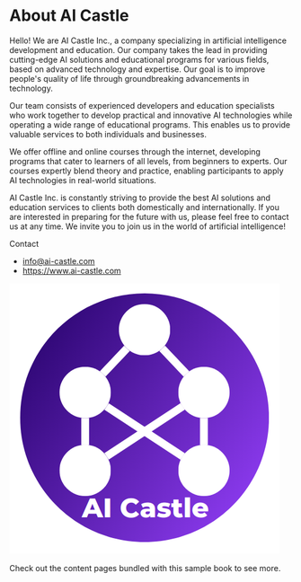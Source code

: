 # About AI Castle

Hello! We are AI Castle Inc., a company specializing in artificial intelligence development and education. Our company takes the lead in providing cutting-edge AI solutions and educational programs for various fields, based on advanced technology and expertise. Our goal is to improve people's quality of life through groundbreaking advancements in technology.

Our team consists of experienced developers and education specialists who work together to develop practical and innovative AI technologies while operating a wide range of educational programs. This enables us to provide valuable services to both individuals and businesses.

We offer offline and online courses through the internet, developing programs that cater to learners of all levels, from beginners to experts. Our courses expertly blend theory and practice, enabling participants to apply AI technologies in real-world situations.

AI Castle Inc. is constantly striving to provide the best AI solutions and education services to clients both domestically and internationally. If you are interested in preparing for the future with us, please feel free to contact us at any time. We invite you to join us in the world of artificial intelligence!

Contact
- info@ai-castle.com
- https://www.ai-castle.com
  

![](aicastle-logo.png)


Check out the content pages bundled with this sample book to see more.

```{tableofcontents}
```


